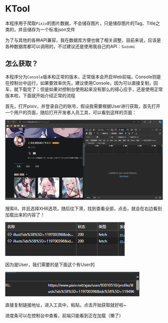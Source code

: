 # KTool

本程序用于爬取`Pixiv`的图片数据，不会储存图片，只是储存图片的Tag、Title之类的，并且储存为一个标准json文件

为了与其他的各种API兼容，我在数据库方便也做了相关调整，目前来说，应该是各种数据库都可以调用的，不过建议还是使用我自己的API：`Suzumi`

## 怎么获取？

本程序分为`Console`版本和正常的版本，正常版本会开启Web前端，Console则是在控制台中运行，如果要效率优先，建议使用Console，因为可以直接复制，回车，就下载完了；但是如果对控制台使用起来没有那么的得心应手，还是使用正常版本啦，下面就开始介绍正常的流程

首先，打开pixiv，并登录自己的账号，假设我需要根据User进行获取，首先打开一个用户的页面，随后打开开发者人员工具，可以看到这样的页面：

![](./asset/Snipaste_2024-06-18_07-00-46.png)

搜索ill，并且选择XHR选项，随后往下滑，找到查看全部，点击，就会在右边看到加载出来的内容了！

![](./asset/Snipaste_2024-06-18_07-02-46.png)

因为是User，我们需要的是下面这个有User的

![alt text](./asset/image.png)

直接复制链接地址，进入工具中，粘贴，点击开始获取就好啦~

进度条可以在控制台中查看，前端只能看到正在加载（懒了）